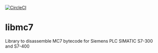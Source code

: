 [![CircleCI](https://circleci.com/gh/wargio/libmc7.svg?style=svg)](https://circleci.com/gh/wargio/libmc7)

# libmc7

Library to disassemble MC7 bytecode for Siemens PLC SIMATIC S7-300 and S7-400


